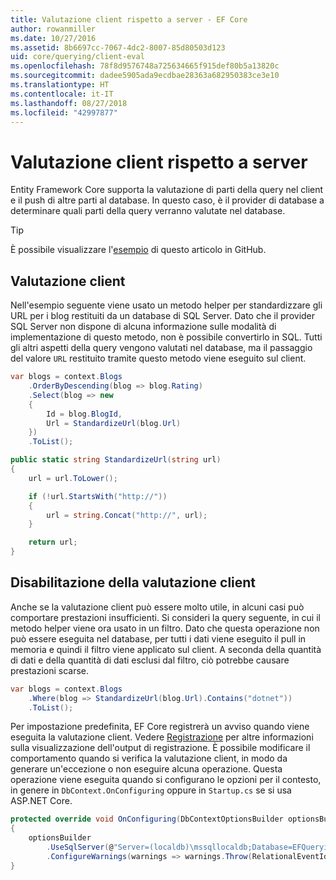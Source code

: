 ```yaml
---
title: Valutazione client rispetto a server - EF Core
author: rowanmiller
ms.date: 10/27/2016
ms.assetid: 8b6697cc-7067-4dc2-8007-85d80503d123
uid: core/querying/client-eval
ms.openlocfilehash: 78f8d9576748a725634665f915def80b5a13820c
ms.sourcegitcommit: dadee5905ada9ecdbae28363a682950383ce3e10
ms.translationtype: HT
ms.contentlocale: it-IT
ms.lasthandoff: 08/27/2018
ms.locfileid: "42997877"
---
```

# <a name="client-vs-server-evaluation"></a>Valutazione client rispetto a server

Entity Framework Core supporta la valutazione di parti della query nel client e il push di altre parti al database. In questo caso, è il provider di database a determinare quali parti della query verranno valutate nel database.

> [!TIP]  
> È possibile visualizzare l'[esempio](https://github.com/aspnet/EntityFramework.Docs/tree/master/samples/core/Querying) di questo articolo in GitHub.

## <a name="client-evaluation"></a>Valutazione client

Nell'esempio seguente viene usato un metodo helper per standardizzare gli URL per i blog restituiti da un database di SQL Server. Dato che il provider SQL Server non dispone di alcuna informazione sulle modalità di implementazione di questo metodo, non è possibile convertirlo in SQL. Tutti gli altri aspetti della query vengono valutati nel database, ma il passaggio del valore `URL` restituito tramite questo metodo viene eseguito sul client.

<!-- [!code-csharp[Main](samples/core/Querying/Querying/ClientEval/Sample.cs?highlight=6)] -->
``` csharp
var blogs = context.Blogs
    .OrderByDescending(blog => blog.Rating)
    .Select(blog => new
    {
        Id = blog.BlogId,
        Url = StandardizeUrl(blog.Url)
    })
    .ToList();
```

<!-- [!code-csharp[Main](samples/core/Querying/Querying/ClientEval/Sample.cs)] -->
``` csharp
public static string StandardizeUrl(string url)
{
    url = url.ToLower();

    if (!url.StartsWith("http://"))
    {
        url = string.Concat("http://", url);
    }

    return url;
}
```

## <a name="disabling-client-evaluation"></a>Disabilitazione della valutazione client

Anche se la valutazione client può essere molto utile, in alcuni casi può comportare prestazioni insufficienti. Si consideri la query seguente, in cui il metodo helper viene ora usato in un filtro. Dato che questa operazione non può essere eseguita nel database, per tutti i dati viene eseguito il pull in memoria e quindi il filtro viene applicato sul client. A seconda della quantità di dati e della quantità di dati esclusi dal filtro, ciò potrebbe causare prestazioni scarse.

<!-- [!code-csharp[Main](samples/core/Querying/Querying/ClientEval/Sample.cs)] -->
``` csharp
var blogs = context.Blogs
    .Where(blog => StandardizeUrl(blog.Url).Contains("dotnet"))
    .ToList();
```

Per impostazione predefinita, EF Core registrerà un avviso quando viene eseguita la valutazione client. Vedere [Registrazione](../miscellaneous/logging.md) per altre informazioni sulla visualizzazione dell'output di registrazione. È possibile modificare il comportamento quando si verifica la valutazione client, in modo da generare un'eccezione o non eseguire alcuna operazione. Questa operazione viene eseguita quando si configurano le opzioni per il contesto, in genere in `DbContext.OnConfiguring` oppure in `Startup.cs` se si usa ASP.NET Core.

<!-- [!code-csharp[Main](samples/core/Querying/Querying/ClientEval/ThrowOnClientEval/BloggingContext.cs?highlight=5)] -->
``` csharp
protected override void OnConfiguring(DbContextOptionsBuilder optionsBuilder)
{
    optionsBuilder
        .UseSqlServer(@"Server=(localdb)\mssqllocaldb;Database=EFQuerying;Trusted_Connection=True;")
        .ConfigureWarnings(warnings => warnings.Throw(RelationalEventId.QueryClientEvaluationWarning));
}
```
